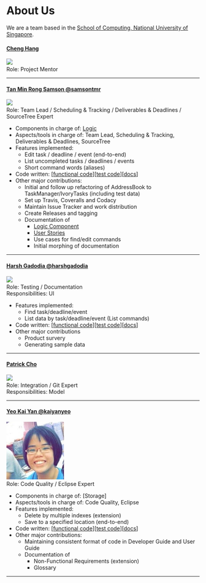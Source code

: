 [comment]: # (@@author A0140060A)
# About Us

We are a team based in the [School of Computing, National University of Singapore](http://www.comp.nus.edu.sg).

#### [Cheng Hang](http://github.com/hang15)
<img src="https://lh4.googleusercontent.com/duO-7EkdPd2BHycqbSzPKOBRfIdplHCKlUOS5Pnpmbk-JBa9Vi5gMjya31LO5w8EQm-iuMcszvlq4NRYc_0eSrHse28Hn-5Kr1OLqrmHXZbD9YDuZk84yIxQTiusCb8_KuIE9Tt-" width="150"><br>
Role: Project Mentor

-----


#### [Tan Min Rong Samson @samsontmr](http://github.com/samsontmr)
<img src="https://scontent-sin6-1.xx.fbcdn.net/v/t1.0-9/12342568_10154947929683084_4939899865158820460_n.jpg?oh=62c43f3e557e8203ec50b7a927d35098&oe=5870CC3A" width="150"><br>
Role: Team Lead / Scheduling & Tracking / Deliverables & Deadlines / SourceTree Expert
* Components in charge of: [Logic](https://github.com/CS2103AUG2016-T14-C3/main/blob/master/docs/DeveloperGuide.md#logic-component)
* Aspects/tools in charge of: Team Lead, Scheduling & Tracking, Deliverables & Deadlines, SourceTree
* Features implemented:
	* Edit task / deadline / event (end-to-end)
	* List uncompleted tasks / deadlines / events
	* Short command words (aliases)
* Code written: [[functional code](https://github.com/CS2103AUG2016-T14-C3/main/blob/master/collated/main/A0140060A.md)][[test code](https://github.com/CS2103AUG2016-T14-C3/main/blob/master/collated/test/A0140060A.md)][[docs](https://github.com/CS2103AUG2016-T14-C3/main/blob/master/collated/docs/A0140060A.md)]
* Other major contributions:
	* Initial and follow up refactoring of AddressBook to TaskManager/IvoryTasks (including test data)
	* Set up Travis, Coveralls and Codacy
	* Maintain Issue Tracker and work distribution
	* Create Releases and tagging
	* Documentation of
		* [Logic Component](https://github.com/CS2103AUG2016-T14-C3/main/blob/master/docs/DeveloperGuide.md#logic-component)
		* [User Stories](https://github.com/CS2103AUG2016-T14-C3/main/blob/master/docs/DeveloperGuide.md#logic-component)
		* Use cases for find/edit commands
		* Initial morphing of documentation

-----
[comment]: # (@@author )
#### [Harsh Gadodia @harshgadodia](http://github.com/harshgadodia)
<img src="https://scontent-sin6-1.xx.fbcdn.net/v/t1.0-9/13494763_10154200932218467_8223215693952856578_n.jpg?oh=19d8a20f1163b35c2b8f59908dc96588&oe=58AD397A" width="150"><br>
Role: Testing / Documentation <br>
Responsibilities: UI
* Features implemented:
	* Find task/deadline/event
	* List data by task/deadline/event (List commands)
* Code written: [[functional code](https://github.com/CS2103AUG2016-T14-C3/main/blob/develop/collated/main/A0135792X.md)][[test code](https://github.com/CS2103AUG2016-T14-C3/main/blob/develop/collated/test/A0135792X.md)][[docs](https://github.com/CS2103AUG2016-T14-C3/main/blob/develop/collated/docs/A0135792X.md)]	
* Other major contributions
	* Product survery
	* Generating sample data 

-----

#### [Patrick Cho](http://github.com/patrickcho168)
<img src="https://scontent-sin6-1.xx.fbcdn.net/v/t1.0-9/12036943_10153521706166893_6347077312098129311_n.jpg?oh=cf2b668dfc778ebd1977acb8f7b4f371&oe=58675868" width="150"><br>
Role: Integration / Git Expert <br>
Responsibilities: Model

-----

#### [Yeo Kai Yan @kaiyanyeo](http://github.com/kaiyanyeo)
<img src="images/KaiYan_Pic.jpg" width="150" height="150"><br>
Role: Code Quality / Eclipse Expert <br>
* Components in charge of: [Storage]
* Aspects/tools in charge of: Code Quality, Eclipse
* Features implemented:
	* Delete by multiple indexes (extension)
	* Save to a specified location (end-to-end)
* Code written: [[functional code](https://github.com/CS2103AUG2016-T14-C3/main/blob/develop/collated/main/A0143641M.md)][[test code](https://github.com/CS2103AUG2016-T14-C3/main/blob/develop/collated/test/A0143641M.md)][[docs](https://github.com/CS2103AUG2016-T14-C3/main/blob/develop/collated/docs/A0143641M.md)]
* Other major contributions:
	* Maintaining consistent format of code in Developer Guide and User Guide
	* Documentation of
		* Non-Functional Requirements (extension)
		* Glossary

-----
